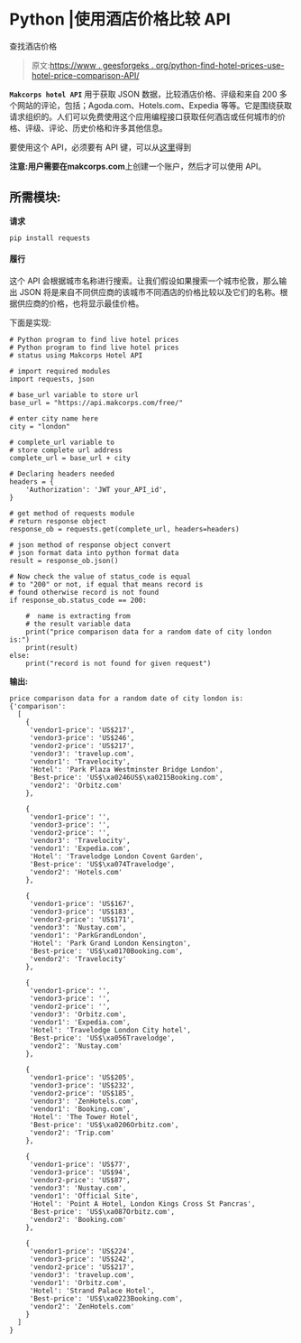 # Python |使用酒店价格比较 API

查找酒店价格

> 原文:[https://www . geesforgeks . org/python-find-hotel-prices-use-hotel-price-comparison-API/](https://www.geeksforgeeks.org/python-find-hotel-prices-using-hotel-price-comparison-api/)

**`Makcorps hotel API`** 用于获取 JSON 数据，比较酒店价格、评级和来自 200 多个网站的评论，包括；Agoda.com、Hotels.com、Expedia 等等。它是围绕获取请求组织的。人们可以免费使用这个应用编程接口获取任何酒店或任何城市的价格、评级、评论、历史价格和许多其他信息。

要使用这个 API，必须要有 API 键，可以从[这里](https://www.makcorps.com)得到

**注意:**用户需要在**makcorps.com**上创建一个账户，然后才可以使用 API。

## 所需模块:

**请求**

```
pip install requests

```

#### 履行

这个 API 会根据城市名称进行搜索。让我们假设如果搜索一个城市伦敦，那么输出 JSON 将是来自不同供应商的该城市不同酒店的价格比较以及它们的名称。根据供应商的价格，也将显示最佳价格。

下面是实现:

```
# Python program to find live hotel prices  
# Python program to find live hotel prices
# status using Makcorps Hotel API

# import required modules
import requests, json

# base_url variable to store url
base_url = "https://api.makcorps.com/free/"

# enter city name here
city = "london"

# complete_url variable to
# store complete url address
complete_url = base_url + city

# Declaring headers needed
headers = {
    'Authorization': 'JWT your_API_id',
}

# get method of requests module
# return response object
response_ob = requests.get(complete_url, headers=headers)

# json method of response object convert
# json format data into python format data
result = response_ob.json()

# Now check the value of status_code is equal
# to "200" or not, if equal that means record is
# found otherwise record is not found
if response_ob.status_code == 200:

    #  name is extracting from
    # the result variable data
    print("price comparison data for a random date of city london is:")
    print(result)
else:
    print("record is not found for given request")
```

**输出:**

```
price comparison data for a random date of city london is:
{'comparison':
  [
    {
     'vendor1-price': 'US$217',
     'vendor3-price': 'US$246',
     'vendor2-price': 'US$217',
     'vendor3': 'travelup.com',
     'vendor1': 'Travelocity',
     'Hotel': 'Park Plaza Westminster Bridge London',
     'Best-price': 'US$\xa0246US$\xa0215Booking.com',
     'vendor2': 'Orbitz.com'
    }, 

    {
     'vendor1-price': '',
     'vendor3-price': '',
     'vendor2-price': '',
     'vendor3': 'Travelocity',
     'vendor1': 'Expedia.com',
     'Hotel': 'Travelodge London Covent Garden',
     'Best-price': 'US$\xa074Travelodge',
     'vendor2': 'Hotels.com'
    }, 

    {
     'vendor1-price': 'US$167',
     'vendor3-price': 'US$183',
     'vendor2-price': 'US$171',
     'vendor3': 'Nustay.com', 
     'vendor1': 'ParkGrandLondon',
     'Hotel': 'Park Grand London Kensington',
     'Best-price': 'US$\xa0170Booking.com', 
     'vendor2': 'Travelocity'
    }, 

    {
     'vendor1-price': '',
     'vendor3-price': '',
     'vendor2-price': '',
     'vendor3': 'Orbitz.com',
     'vendor1': 'Expedia.com',
     'Hotel': 'Travelodge London City hotel',
     'Best-price': 'US$\xa056Travelodge',
     'vendor2': 'Nustay.com'
    }, 

    {
     'vendor1-price': 'US$205',
     'vendor3-price': 'US$232',
     'vendor2-price': 'US$185',
     'vendor3': 'ZenHotels.com', 
     'vendor1': 'Booking.com',
     'Hotel': 'The Tower Hotel',
     'Best-price': 'US$\xa0206Orbitz.com',
     'vendor2': 'Trip.com'
    },

    {
     'vendor1-price': 'US$77',
     'vendor3-price': 'US$94',
     'vendor2-price': 'US$87',
     'vendor3': 'Nustay.com', 
     'vendor1': 'Official Site',
     'Hotel': 'Point A Hotel, London Kings Cross St Pancras',
     'Best-price': 'US$\xa087Orbitz.com',
     'vendor2': 'Booking.com'
    },

    {
     'vendor1-price': 'US$224',
     'vendor3-price': 'US$242',
     'vendor2-price': 'US$217',
     'vendor3': 'travelup.com', 
     'vendor1': 'Orbitz.com',
     'Hotel': 'Strand Palace Hotel',
     'Best-price': 'US$\xa0223Booking.com',
     'vendor2': 'ZenHotels.com'
    }
  ]
}

```